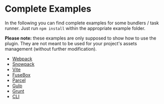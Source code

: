 # Complete Examples

In the following you can find complete examples for some bundlers / task runner. Just run `npm install` within the appropriate example folder.

**Please note:** these examples are only supposed to show how to use the plugin. They are not meant to be used for your project's assets management (without further modification).

- [Webpack](webpack/)
- [Snowpack](snowpack/)
- [Vite](vite/)
- [FuseBox](fuse-box/)
- [Parcel](parcel/)
- [Gulp](gulp/)
- [Grunt](grunt/)
- [CLI](postcss-cli)